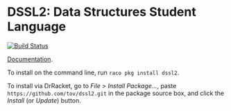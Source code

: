 # DSSL2: Data Structures Student Language

[![Build Status][build status badge]][build status page]

[Documentation][docs].

To install on the command line, run `raco pkg install dssl2`.

To install via DrRacket, go to *File* > *Install Package…*, paste
`https://github.com/tov/dssl2.git` in the package source box, and click the
*Install* (or *Update*) button.

[docs]:
    https://docs.racket-lang.org/dssl2/

[build status badge]:
    https://travis-ci.org/tov/dssl2.svg?branch=main

[build status page]:
    https://travis-ci.org/tov/dssl2


